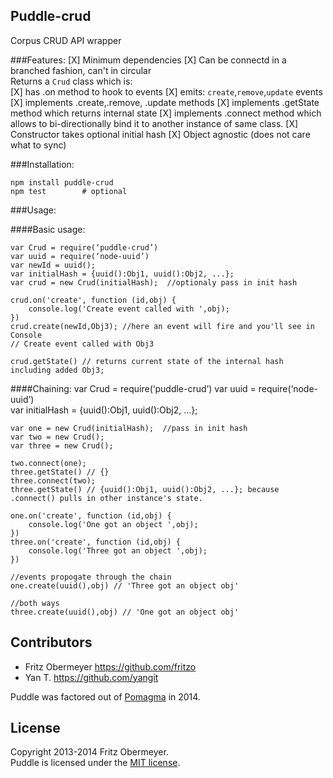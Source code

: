 ## Puddle-crud

Corpus CRUD API wrapper


###Features:
    [X] Minimum dependencies
    [X] Can be connectd in a branched fashion, can't in circular  
    Returns a `Crud` class which is:    
        [X] has .on method to hook to events
        [X] emits: `create`,`remove`,`update` events
        [X] implements .create,.remove, .update methods
        [X] implements .getState method which returns internal state
        [X] implements .connect method which allows to 
                bi-directionally bind it to another instance of same class.
        [X] Constructor takes optional initial hash
        [X] Object agnostic (does not care what to sync)
        
        
         
    
    
###Installation:
    
    npm install puddle-crud
    npm test        # optional
    
###Usage:

####Basic usage:    
    
    var Crud = require(‘puddle-crud’)
    var uuid = require(‘node-uuid’)
    var newId = uuid(); 
    var initialHash = {uuid():Obj1, uuid():Obj2, ...};    
    var crud = new Crud(initialHash);  //optionaly pass in init hash
    
    crud.on('create', function (id,obj) {
        console.log('Create event called with ',obj);
    })
    crud.create(newId,Obj3); //here an event will fire and you'll see in Console
    // Create event called with Obj3
    
    crud.getState() // returns current state of the internal hash including added Obj3;

####Chaining:
    var Crud = require(‘puddle-crud’)
    var uuid = require(‘node-uuid’)     
    var initialHash = {uuid():Obj1, uuid():Obj2, ...};    
    
    var one = new Crud(initialHash);  //pass in init hash       
    var two = new Crud();
    var three = new Crud();
    
    two.connect(one);    
    three.getState() // {}
    three.connect(two);        
    three.getState() // {uuid():Obj1, uuid():Obj2, ...}; because .connect() pulls in other instance's state.
    
    one.on('create', function (id,obj) {
        console.log('One got an object ',obj);
    })
    three.on('create', function (id,obj) {
        console.log('Three got an object ',obj);
    })
    
    //events propogate through the chain
    one.create(uuid(),obj) // 'Three got an object obj'
    
    //both ways
    three.create(uuid(),obj) // 'One got an object obj'         
            

## Contributors

- Fritz Obermeyer <https://github.com/fritzo>
- Yan T. <https://github.com/yangit>

Puddle was factored out of [Pomagma](https://github.com/fritzo/pomagma) in 2014.

## License

Copyright 2013-2014 Fritz Obermeyer.<br/>
Puddle is licensed under the [MIT license](/LICENSE).
